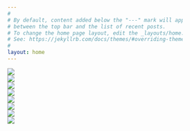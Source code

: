 ```yaml
---
#
# By default, content added below the "---" mark will appear in the home page
# between the top bar and the list of recent posts.
# To change the home page layout, edit the _layouts/home.html file.
# See: https://jekyllrb.com/docs/themes/#overriding-theme-defaults
#
layout: home
---
```


<html>
<head>
<meta name="viewport" content="width=device-width, initial-scale=1">
<style>
* {
  box-sizing: border-box;
}

.row {
  display: flex;
  flex-wrap: wrap;
  margin: -10px;
}

.column {
  flex: 1 1 50%; /* grow, shrink, base width */
  padding: 10px;
}

.column img {
  width: 100%;
  margin-top: 12px;
}

/* Optional: force exact layout for wider screens */
@media screen and (min-width: 768px) {
  .column {
    flex: 1 1 25%;
  }
}
</style>
</head>
<body>

<div class="row">
  <div class="column">
    <a href="/spaces/">
      <img src="/images/C-Space.png">
    </a>
  </div>
  <div class="column">
    <a href="/home/">
      <img src="/images/C-Home.png">
    </a>
  </div>
</div>
<div class="row">
  <div class="column">
    <a href="/floor/">
      <img src="/images/C-Floor.png">
    </a>
  </div>
  <div class="column">
    <a href="/buildings/">
      <img src="/images/C-Building.png">
    </a>
  </div>
</div>
<div class="row">
  <div class="column">
    <a href="/schools/">
      <img src="/images/C-School.png">
    </a>
  </div>
  <div class="column">
    <a href="/neighborhoods/">
      <img src="/images/C-Neighbourhood.png">
    </a>
  </div>
</div>
<div class="row">
  <div class="column">
    <a href="/city/">
      <img src="/images/C-City.png">
    </a>
  </div>
  <div class="column">
    <a href="/world/">
      <img src="/images/C-World.png">
    </a>
  </div>
</div>

</body>
</html>
